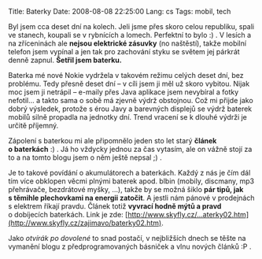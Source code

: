 Title: Baterky
Date: 2008-08-08 22:25:00
Lang: cs
Tags: mobil, tech

Byl jsem cca deset dní na kolech. Jeli jsme přes skoro celou republiku, spali ve stanech, koupali se v rybnících a lomech. Perfektní to bylo :) . V lesích a na zříceninách ale **nejsou elektrické zásuvky** (no naštěstí), takže mobilní telefon jsem vypínal a jen tak pro zachování styku se světem jej párkrát denně zapnul. **Šetřil jsem baterku.**

Baterka mé nové Nokie vydržela v takovém režimu celých deset dní, bez problému. Tedy přesně deset dní – v cíli jsem ji měl už skoro vybitou. Nijak moc jsem ji netrápil – e-maily přes Java aplikace jsem nevybíral a fotky nefotil… a takto sama o sobě má zjevně výdrž obstojnou. Což mi přijde jako dobrý výsledek, protože s érou Javy a barevných displejů se výdrž baterek mobilů silně propadla na jednotky dní. Trend vracení se k dlouhé výdrži je určitě příjemný.

Zápolení s baterkou mi ale připomnělo jeden sto let starý **článek o baterkách** :) . Já ho vždycky jednou za čas vytasím, ale on vážně stojí za to a na tomto blogu jsem o něm ještě nepsal
;) .

Je to takové povídání o akumulátorech a baterkách. Každý z nás je čím dál tím více obklopen věcmi plnými baterek apod. blbin (mobily, discmany, mp3 přehrávače, bezdrátové myšky, …), takže by se možná šiklo **pár tipů, jak s těmihle plechovkami na energii zatočit**. A jestli nám pánové v prodejnách s elektrem říkají pravdu. Článek totiž **vyvrací hodně mýtů a pravd** o dobíjecích baterkách. Link
je zde: [http://www.skyfly.cz/…aterky02.htm](http://www.skyfly.cz/zajimavo/baterky02.htm).

Jako *otvírák po dovolené* to snad postačí, v nejbližších dnech se těšte na vymanění blogu z předprogramo­vaných básniček a vlnu nových článků :P .
